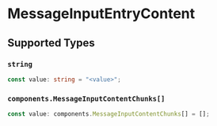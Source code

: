# MessageInputEntryContent


## Supported Types

### `string`

```typescript
const value: string = "<value>";
```

### `components.MessageInputContentChunks[]`

```typescript
const value: components.MessageInputContentChunks[] = [];
```

